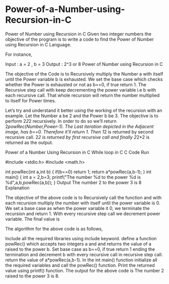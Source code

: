 # Power-of-a-Number-using-Recursion-in-C

Power of Number using Recursion in C
Given two integer numbers the objective of the program is to write a code to find the Power of Number using Recursion in C Language.

For instance,

Input : a = 2 , b = 3
Output : 2^3 or 8
Power of Number using Recursion in C
 

The objective of the Code is to Recursively multiply the Number a with itself until the Power variable b is exhausted. We set the base case which checks whether the Power is exhausted or not as b==0, if true return 1. The Recursive step call with keep decrementing the power variable i.e b with each recursive call. That whole recursion will return the number multiplied to itself for Power times.

Let’s try and understand it better using the working of the recursion with an example. Let the Number a be 2 and the Power b be 3. The objective is to perform 2*2*2 recursively. In order to do so we’ll return 2*powRec(Number,Power-1). The Last iteration depicted in the Adjacent image, has b==0. Therefore it’ll return 1. Then 1*2 is returned by second recursive call. 2*2 is returned by first recursive call and finally 2*2*2 is returned as the output.

Power of a Number Using Recursion in C
While loop in C
C Code
Run

#include <stdio.h>
#include <math.h>

int powRec(int a,int b)
{
  if(b==0)
    return 1;
  return a*powRec(a,b-1);
}
int main()
{
  int a = 2,b=3;
  printf("The number %d to the power %d is %d",a,b,powRec(a,b));
}
Output
The number 2 to the power 3 is 8
Explanation 

The objective of the above code is to Recursively call the function and with each recursion multiply the number with itself until the power variable is 0. We set a base case as when the power variable it 0, we terminate the recursion and return 1. With every recursive step call we decrement power variable. The final value is 

The algorithm for the above code is as follows,

Include all the required libraries using include keyword.
define a function powRec() which accepts two integers a and  and returns the value of a raised to the power b.
Set base case as b==0, if true return 1 ending the termination and decrement b with every recursive call in recursive step call.
return the value of a*powRec(a,b-1).
In the int main() function initialize all the required variables and call the powRec() function.
Print the returned value using printf() function.
The output for the above code is The number 2 raised to the power 3 is 8.


